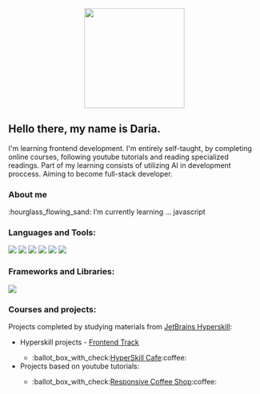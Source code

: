 <!--
**Evna07/Evna07** is a ✨ _special_ ✨ repository because its `README.md` (this file) appears on your GitHub profile.

Here are some ideas to get you started:

- 🔭 I’m currently working on ...
- 🌱 I’m currently learning ...
- 👯 I’m looking to collaborate on ...
- 🤔 I’m looking for help with ...
- 💬 Ask me about ...
- 📫 How to reach me: ...
- 😄 Pronouns: ...
- ⚡ Fun fact: ...
-->

<!--fun stuff
  badges https://shields.io/
  gifs https://giphy.com/search/coding
  to finish this page https://www.sitepoint.com/github-profile-readme/
  my inspiration https://github.com/Alena2020
-->
<div id ="header" align="center">
  <img src="https://cdn.pixabay.com/photo/2021/03/27/06/31/code-6127616_960_720.png" width="200"/>
</div>
<!--introduction-->
<h2>Hello there, my name is Daria.</h2>
<p>I'm learning frontend development. I'm entirely self-taught, by completing online courses, following youtube tutorials and reading specialized readings. Part of my learning consists of utilizing AI in development proccess. Aiming to become full-stack developer.</p>
<!--about me-->
<h3>About me</h3>
<p>:hourglass_flowing_sand: I’m currently learning ... javascript</p>
<!--languages and tools-->
<h3>Languages and Tools:</h3>
<div>
  <a href="https://developer.mozilla.org/ru/docs/Web/JavaScript"><img src="https://img.shields.io/badge/-JAVASCRIPT-yellow"/></a>
  <a href="https://developer.mozilla.org/en-US/docs/Web/HTML"><img src="https://img.shields.io/badge/-HTML-orange"/></a>
  <a href="https://developer.mozilla.org/en-US/docs/Web/CSS"><img src="https://img.shields.io/badge/-CSS-blue"/></a>
  <a href="https://pl.wikipedia.org/wiki/Visual_Studio_Code"><img src="https://img.shields.io/badge/-VISUAL_STUDIO-14b3e3"/></a>
  <img src="https://img.shields.io/badge/-WEBSTORM-222324"/>
  <img src="https://img.shields.io/badge/-CHATGPT-78cc8f"/>
</div>
<!--frameworks and libraries-->
<h3>Frameworks and Libraries:</h3>
<div>
  <img src="https://img.shields.io/badge/-BOOTSTRAP-purple"/>
</div>
<!--courses and projects-->
<h3>Courses and projects:</h3>
<p>Projects completed by studying materials from <a href="https://hyperskill.org/tracks">JetBrains Hyperskill</a>:</p>
<ul>
  <li>Hyperskill projects - <a href="https://hyperskill.org/tracks/5">Frontend Track</a></li>
  <ul>
    <li>:ballot_box_with_check:<a href="https://github.com/Evna07/Hyperskill-Cafe">HyperSkill Cafe</a>:coffee:</li>
  </ul>
<li>Projects based on youtube tutorials:</li>
  <ul>
    <li>:ballot_box_with_check:<a href="https://github.com/Evna07/Coffee-Shop#coffee-shop">Responsive Coffee Shop</a>:coffee:</li>
  </ul>
</ul>
<!--operating systems-->
